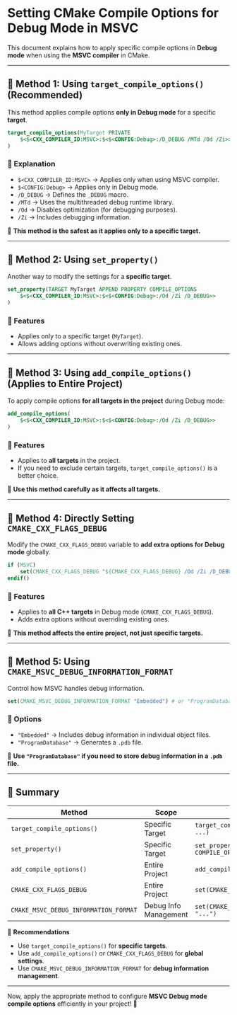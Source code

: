 # Setting CMake Compile Options for Debug Mode in MSVC

This document explains how to apply specific compile options in **Debug mode** when using the **MSVC compiler** in CMake.

---

## 🔹 Method 1: Using `target_compile_options()` (Recommended)
This method applies compile options **only in Debug mode** for a specific **target**.

```cmake
target_compile_options(MyTarget PRIVATE
    $<$<CXX_COMPILER_ID:MSVC>:$<$<CONFIG:Debug>:/D_DEBUG /MTd /Od /Zi>>
)
```

### 🔹 Explanation
- `$<CXX_COMPILER_ID:MSVC>` → Applies only when using MSVC compiler.
- `$<CONFIG:Debug>` → Applies only in Debug mode.
- `/D_DEBUG` → Defines the `_DEBUG` macro.
- `/MTd` → Uses the multithreaded debug runtime library.
- `/Od` → Disables optimization (for debugging purposes).
- `/Zi` → Includes debugging information.

📌 **This method is the safest as it applies only to a specific target.**

---

## 🔹 Method 2: Using `set_property()`
Another way to modify the settings for a **specific target**.

```cmake
set_property(TARGET MyTarget APPEND PROPERTY COMPILE_OPTIONS
    $<$<CXX_COMPILER_ID:MSVC>:$<$<CONFIG:Debug>:/Od /Zi /D_DEBUG>>
)
```

### 🔹 Features
- Applies only to a specific target (`MyTarget`).
- Allows adding options without overwriting existing ones.

---

## 🔹 Method 3: Using `add_compile_options()` (Applies to Entire Project)
To apply compile options **for all targets in the project** during Debug mode:

```cmake
add_compile_options(
    $<$<CXX_COMPILER_ID:MSVC>:$<$<CONFIG:Debug>:/Od /Zi /D_DEBUG>>
)
```

### 🔹 Features
- Applies to **all targets** in the project.
- If you need to exclude certain targets, `target_compile_options()` is a better choice.

📌 **Use this method carefully as it affects all targets.**

---

## 🔹 Method 4: Directly Setting `CMAKE_CXX_FLAGS_DEBUG`
Modify the `CMAKE_CXX_FLAGS_DEBUG` variable to **add extra options for Debug mode** globally.

```cmake
if (MSVC)
    set(CMAKE_CXX_FLAGS_DEBUG "${CMAKE_CXX_FLAGS_DEBUG} /Od /Zi /D_DEBUG")
endif()
```

### 🔹 Features
- Applies to **all C++ targets** in Debug mode (`CMAKE_CXX_FLAGS_DEBUG`).
- Adds extra options without overriding existing ones.

📌 **This method affects the entire project, not just specific targets.**

---

## 🔹 Method 5: Using `CMAKE_MSVC_DEBUG_INFORMATION_FORMAT`
Control how MSVC handles debug information.

```cmake
set(CMAKE_MSVC_DEBUG_INFORMATION_FORMAT "Embedded") # or "ProgramDatabase"
```

### 🔹 Options
- `"Embedded"` → Includes debug information in individual object files.
- `"ProgramDatabase"` → Generates a `.pdb` file.

📌 **Use `"ProgramDatabase"` if you need to store debug information in a `.pdb` file.**

---

## 🔹 Summary

| Method | Scope | Example Code |
|--------|----------|---------------|
| `target_compile_options()` | Specific Target | `target_compile_options(MyTarget PRIVATE ...)` |
| `set_property()` | Specific Target | `set_property(TARGET MyTarget PROPERTY COMPILE_OPTIONS ...)` |
| `add_compile_options()` | Entire Project | `add_compile_options(...)` |
| `CMAKE_CXX_FLAGS_DEBUG` | Entire Project | `set(CMAKE_CXX_FLAGS_DEBUG "...")` |
| `CMAKE_MSVC_DEBUG_INFORMATION_FORMAT` | Debug Info Management | `set(CMAKE_MSVC_DEBUG_INFORMATION_FORMAT "...")` |

📌 **Recommendations**
- Use `target_compile_options()` for **specific targets**.
- Use `add_compile_options()` or `CMAKE_CXX_FLAGS_DEBUG` for **global settings**.
- Use `CMAKE_MSVC_DEBUG_INFORMATION_FORMAT` for **debug information management**.

---

Now, apply the appropriate method to configure **MSVC Debug mode compile options** efficiently in your project! 🚀

